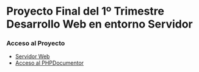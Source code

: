 <h1>Proyecto Final del 1º Trimestre Desarrollo Web en entorno Servidor</h1>

<h3>Acceso al Proyecto</h3>
<ul>
  <li><a href="http://51.254.116.159/proyecto_dsw_mvc/" target="_blank">Servidor Web</a></li>
  <li><a href="http://51.254.116.159/phpdocumentor_ivan/" target="_blank">Acceso al PHPDocumentor</a></li>
</ul>


